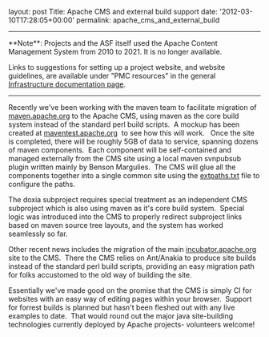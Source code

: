 
layout: post
Title: Apache CMS and external build support
date: '2012-03-10T17:28:05+00:00'
permalink: apache_cms_and_external_build

<hr/>
**Note**: Projects and the ASF itself used the Apache Content Management System from 2010 to 2021. It is no longer available.

Links to suggestions for setting up a project website, and website guidelines, are available under "PMC resources" in the general <a href="https://infra.apache.org/doc.html" target="_blank">Infrastructure documentation page</a>.
<hr/>

<p>Recently we've been working with the maven team to facilitate migration of <a href="http://maven.apache.org">maven.apache.org</a> to the Apache CMS, using maven as the core build system instead of the standard perl build scripts.&nbsp; A mockup has been created at <a href="http://maventest.apache.org/">maventest.apache.org</a>&nbsp; to see how this will work.&nbsp;&nbsp; Once the site is completed, there will be roughly 5GB of data to service, spanning dozens of maven components.&nbsp; Each component will be self-contained and managed externally from the CMS site using a local maven svnpubsub plugin written mainly by Benson Margulies.&nbsp; The CMS will glue all the components together into a single common site using the <a href="http://www.apache.org/dev/cmsref#generated-docs">extpaths.txt</a> file to configure the paths.</p> 
  <p>The doxia subproject requires special treatment as an independent CMS subproject which is also using maven as it's core build system.&nbsp; Special logic was introduced into the CMS to properly redirect subproject links based on maven source tree layouts, and the system has worked seamlessly so far.</p> 
  <p>Other recent news includes the migration of the main <a href="http://incubator.apache.org/">incubator.apache.or</a><a href="http://incubator.apache.org/">g</a> site to the CMS.&nbsp; There the CMS relies on Ant/Anakia to produce site builds instead of the standard perl build scripts, providing an easy migration path for folks accustomed to the old way of building the site.</p> 
  <p>Essentially we've made good on the promise that the CMS is simply CI for websites with an easy way of editing pages within your browser.&nbsp; Support for forrest builds is planned but hasn't been fleshed out with any live examples to date.&nbsp; That would round out the major java site-building technologies currently deployed by Apache projects- volunteers welcome!<br /></p>
